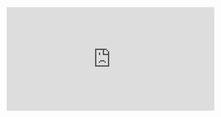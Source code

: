 <div style="position:relative;padding-bottom:48%; margin:10px">
    <iframe src="https://www.youtube.com/embed/DEuK558YTpQ?start=0" frameborder="0" allow="accelerometer; autoplay; encrypted-media; gyroscope; picture-in-picture" allowfullscreen 
    	style="position:absolute;width:100%;height:100%;"></iframe>
</div>
